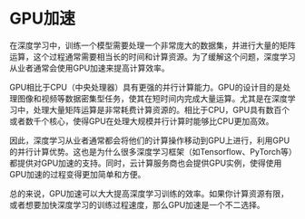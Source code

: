 # GPU加速

在深度学习中，训练一个模型需要处理一个非常庞大的数据集，并进行大量的矩阵运算，这个过程通常需要相当长的时间和计算资源。为了缓解这个问题，深度学习从业者通常会使用GPU加速来提高计算效率。

GPU相比于CPU（中央处理器）具有更强的并行计算能力。GPU的设计目的是处理图像和视频等数据密集型任务，使其在短时间内完成大量运算。尤其是在深度学习中，处理大量矩阵运算是非常耗费计算资源的。相比于CPU，GPU具有数百个或者数千个核心，使得GPU在处理大规模并行计算时能够比CPU更加高效。

因此，深度学习从业者通常都会将他们的计算操作移动到GPU上进行，利用GPU的并行计算优势。这也是为什么很多深度学习框架（如Tensorflow、PyTorch等）都提供对GPU加速的支持。同时，云计算服务商也会提供GPU实例，使得使用GPU加速的过程变得更加简单和方便。

总的来说，GPU加速可以大大提高深度学习训练的效率。如果你计算资源有限，或者想要加快深度学习的训练过程速度，那么GPU加速是一个不二选择。